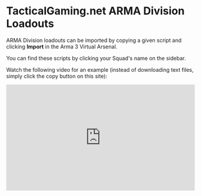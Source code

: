 # TacticalGaming.net ARMA Division Loadouts

ARMA Division loadouts can be imported by copying a given script and clicking **Import** in the Arma 3 Virtual Arsenal.

You can find these scripts by clicking your Squad's name on the sidebar.

Watch the following video for an example (instead of downloading text files, simply click the copy button on this site):

<div style="position:relative;padding-top:56.25%;">
    <iframe src="https://www.youtube.com/embed/1vNZSLyr3P0" frameborder="0" allow="accelerometer; autoplay; clipboard-write; encrypted-media; gyroscope; picture-in-picture" allowfullscreen style="position:absolute;top:0;left:0;width:100%;height:100%;"></iframe>
</div>
